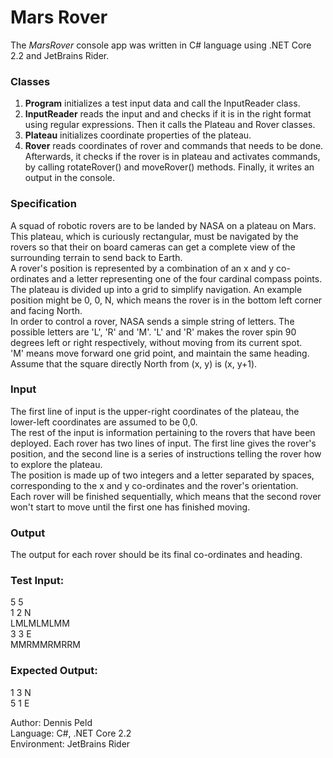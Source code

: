 # Mars Rover

The *MarsRover* console app was written in C# language using .NET Core 2.2 and JetBrains Rider. 

### Classes
1. **Program** initializes a test input data and call the InputReader class.
2. **InputReader** reads the input and and checks if it is in the right format using regular expressions. Then it calls the Plateau and Rover classes.
3. **Plateau** initializes coordinate properties of the plateau.
4. **Rover** reads coordinates of rover and commands that needs to be done. Afterwards, it checks if the rover is in plateau and activates commands, by  calling rotateRover() and moveRover() methods. Finally, it writes an output in the console.


### Specification 
A squad of robotic rovers are to be landed by NASA on a plateau on Mars.
This plateau, which is curiously rectangular, must be navigated by the rovers so that their on board cameras can get a complete view of the surrounding terrain to send back to Earth.  
A rover's position is represented by a combination of an x and y co-ordinates and a letter representing one of the four cardinal compass points. The plateau is divided up into a grid to simplify navigation. An example position might be 0, 0, N, which means the rover is in the bottom left corner and facing North.  
In order to control a rover, NASA sends a simple string of letters. The possible letters are 'L', 'R' and 'M'. 'L' and 'R' makes the rover spin 90 degrees left or right respectively, without moving from its current spot.  
'M' means move forward one grid point, and maintain the same heading.  
Assume that the square directly North from (x, y) is (x, y+1).

### Input
The first line of input is the upper-right coordinates of the plateau, the lower-left coordinates are assumed to be 0,0.  
The rest of the input is information pertaining to the rovers that have been deployed. Each rover has two lines of input. The first line gives the rover's position, and the second line is a series of instructions telling the rover how to explore the plateau.  
The position is made up of two integers and a letter separated by spaces, corresponding to the x and y co-ordinates and the rover's orientation.  
Each rover will be finished sequentially, which means that the second rover won't start to move until the first one has finished moving.

### Output
The output for each rover should be its final co-ordinates and heading.

### Test Input:
5 5  
1 2 N  
LMLMLMLMM  
3 3 E  
MMRMMRMRRM

### Expected Output:
1 3 N  
5 1 E

Author: Dennis Peld  
Language: C#, .NET Core 2.2  
Environment: JetBrains Rider